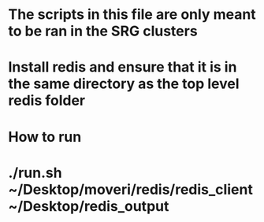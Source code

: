 # The scripts in this file are only meant to be ran in the SRG clusters

# Install redis and ensure that it is in the same directory as the top level redis folder

# How to run
# ./run.sh ~/Desktop/moveri/redis/redis_client ~/Desktop/redis_output


